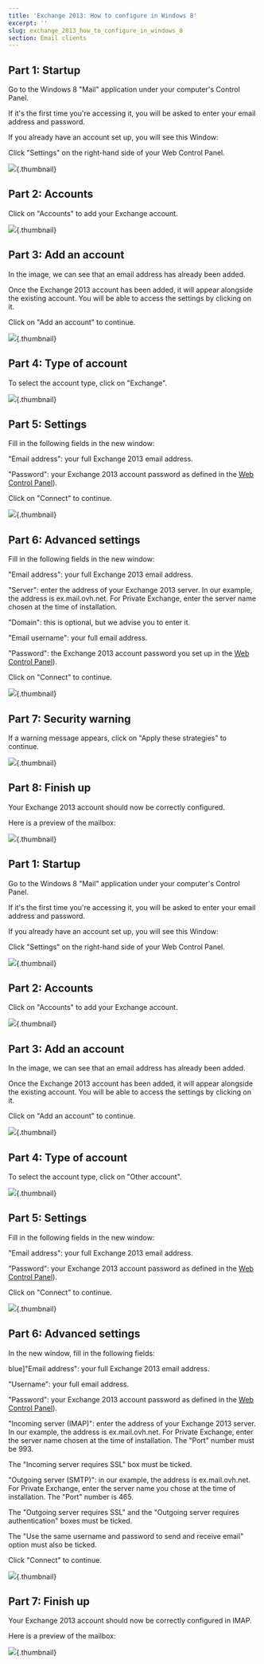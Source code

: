 ```yaml
---
title: 'Exchange 2013: How to configure in Windows 8'
excerpt: ''
slug: exchange_2013_how_to_configure_in_windows_8
section: Email clients
---
```



## Part 1: Startup
Go to the Windows 8 "Mail" application under your computer's Control Panel.

If it's the first time you're accessing it, you will be asked to enter your email address and password.

If you already have an account set up, you will see this Window:

Click "Settings" on the right-hand side of your Web Control Panel.

![](images/img_1107.jpg){.thumbnail}


## Part 2: Accounts
Click on "Accounts" to add your Exchange account.

![](images/img_1108.jpg){.thumbnail}


## Part 3: Add an account
In the image, we can see that an email address has already been added.

Once the Exchange 2013 account has been added, it will appear alongside the existing account. You will be able to access the settings by clicking on it.

Click on "Add an account" to continue.

![](images/img_1109.jpg){.thumbnail}


## Part 4: Type of account
To select the account type, click on "Exchange".

![](images/img_1110.jpg){.thumbnail}


## Part 5: Settings
Fill in the following fields in the new window:

"Email address": your full Exchange 2013 email address.

"Password": your Exchange 2013 account password as defined in the [Web Control Panel](https://www.ovh.com/auth/?action=gotomanager&from=https://www.ovh.co.uk/&ovhSubsidiary=GB)).

Click on "Connect" to continue.

![](images/img_1111.jpg){.thumbnail}


## Part 6: Advanced settings
Fill in the following fields in the new window:

"Email address": your full Exchange 2013 email address.

"Server": enter the address of your Exchange 2013 server. In our example, the address is ex.mail.ovh.net. For Private Exchange, enter the server name chosen at the time of installation.

"Domain": this is optional, but we advise you to enter it.

"Email username": your full email address.

"Password": the Exchange 2013 account password you set up in the [Web Control Panel](https://www.ovh.com/auth/?action=gotomanager&from=https://www.ovh.co.uk/&ovhSubsidiary=GB)).

Click on "Connect" to continue.

![](images/img_1112.jpg){.thumbnail}


## Part 7: Security warning
If a warning message appears, click on "Apply these strategies" to continue.

![](images/img_1113.jpg){.thumbnail}


## Part 8: Finish up
Your Exchange 2013 account should now be correctly configured.

Here is a preview of the mailbox:

![](images/img_1114.jpg){.thumbnail}


## Part 1: Startup
Go to the Windows 8 "Mail" application under your computer's Control Panel.

If it's the first time you're accessing it, you will be asked to enter your email address and password.

If you already have an account set up, you will see this Window:

Click "Settings" on the right-hand side of your Web Control Panel.

![](images/img_1115.jpg){.thumbnail}


## Part 2: Accounts
Click on "Accounts" to add your Exchange account.

![](images/img_1116.jpg){.thumbnail}


## Part 3: Add an account
In the image, we can see that an email address has already been added.

Once the Exchange 2013 account has been added, it will appear alongside the existing account. You will be able to access the settings by clicking on it.

Click on "Add an account" to continue.

![](images/img_1117.jpg){.thumbnail}


## Part 4: Type of account
To select the account type, click on "Other account".

![](images/img_1118.jpg){.thumbnail}


## Part 5: Settings
Fill in the following fields in the new window:

"Email address": your full Exchange 2013 email address.

"Password": your Exchange 2013 account password as defined in the [Web Control Panel](https://www.ovh.com/auth/?action=gotomanager&from=https://www.ovh.co.uk/&ovhSubsidiary=GB)).

Click on "Connect" to continue.

![](images/img_1119.jpg){.thumbnail}


## Part 6: Advanced settings
In the new window, fill in the following fields:

blue]"Email address": your full Exchange 2013 email address.

"Username": your full email address.

"Password": your Exchange 2013 account password as defined in the [Web Control Panel](https://www.ovh.com/auth/?action=gotomanager&from=https://www.ovh.co.uk/&ovhSubsidiary=GB)).

"Incoming server (IMAP)": enter the address of your Exchange 2013 server. In our example, the address is ex.mail.ovh.net. For Private Exchange, enter the server name chosen at the time of installation.
The "Port" number must be 993.

The "Incoming server requires SSL" box must be ticked.

"Outgoing server (SMTP)": in our example, the address is ex.mail.ovh.net. For Private Exchange, enter the server name you chose at the time of installation.
The "Port" number is 465.

The "Outgoing server requires SSL" and the "Outgoing server requires authentication" boxes must be ticked.

The "Use the same username and password to send and receive email" option must also be ticked.

Click "Connect" to continue.

![](images/img_1120.jpg){.thumbnail}


## Part 7: Finish up
Your Exchange 2013 account should now be correctly configured in IMAP.

Here is a preview of the mailbox:

![](images/img_1121.jpg){.thumbnail}
